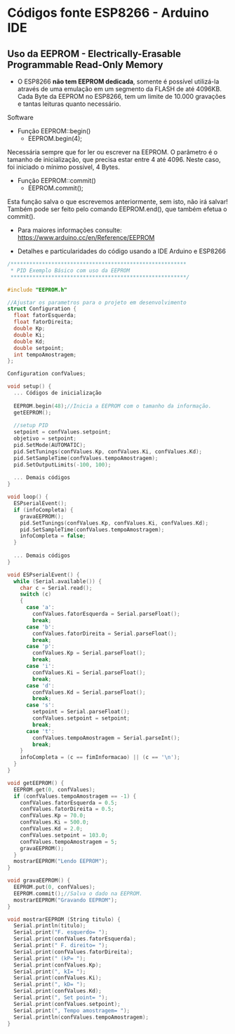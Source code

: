 
# Códigos fonte ESP8266 - Arduino IDE

Uso da EEPROM - Electrically-Erasable Programmable Read-Only Memory
------
* O ESP8266 **não tem EEPROM dedicada**, somente é possível utilizá-la através de uma emulação em um segmento da FLASH de até 4096KB. Cada Byte da EEPROM no ESP8266, tem um limite de 10.000 gravações e tantas leituras quanto necessário.

Software
* Função EEPROM::begin()
  * EEPROM.begin(4);

Necessária sempre que for ler ou escrever na EEPROM. O parâmetro é o tamanho de inicialização, que precisa estar entre 4 até 4096. Neste caso, foi iniciado o mínimo possível, 4 Bytes.

* Função EEPROM::commit()
  * EEPROM.commit();

Esta função salva o que escrevemos anteriormente, sem isto, não irá salvar! Também pode ser feito pelo comando EEPROM.end(), que também efetua o commit().

* Para maiores informações consulte: https://www.arduino.cc/en/Reference/EEPROM

* Detalhes e particularidades do código usando a IDE Arduino e ESP8266

```c++
/********************************************************
 * PID Exemplo Básico com uso da EEPROM
 ********************************************************/

#include "EEPROM.h"

//Ajustar os parametros para o projeto em desenvolvimento
struct Configuration {
  float fatorEsquerda;
  float fatorDireita;
  double Kp;
  double Ki;
  double Kd;
  double setpoint;
  int tempoAmostragem;
};

Configuration confValues;

void setup() {
  ... Códigos de inicialização
  
  EEPROM.begin(48);//Inicia a EEPROM com o tamanho da informação.
  getEEPROM();
  
  //setup PID
  setpoint = confValues.setpoint;
  objetivo = setpoint;
  pid.SetMode(AUTOMATIC);
  pid.SetTunings(confValues.Kp, confValues.Ki, confValues.Kd);
  pid.SetSampleTime(confValues.tempoAmostragem);
  pid.SetOutputLimits(-100, 100);
  
  ... Demais códigos
}

void loop() {
  ESPserialEvent();
  if (infoCompleta) {
    gravaEEPROM();
    pid.SetTunings(confValues.Kp, confValues.Ki, confValues.Kd);
    pid.SetSampleTime(confValues.tempoAmostragem);
    infoCompleta = false;
  }
  
  ... Demais códigos
}

void ESPserialEvent() {
  while (Serial.available()) {
    char c = Serial.read();
    switch (c)
    {
      case 'a':
        confValues.fatorEsquerda = Serial.parseFloat();
        break;
      case 'b':
        confValues.fatorDireita = Serial.parseFloat();
        break;
      case 'p':
        confValues.Kp = Serial.parseFloat();
        break;
      case 'i':
        confValues.Ki = Serial.parseFloat();
        break;
      case 'd':
        confValues.Kd = Serial.parseFloat();
        break;
      case 's':
        setpoint = Serial.parseFloat();
        confValues.setpoint = setpoint;
        break;
      case 't':
        confValues.tempoAmostragem = Serial.parseInt();
        break;
    }
    infoCompleta = (c == fimInformacao) || (c == '\n');
  }
}

void getEEPROM() {
  EEPROM.get(0, confValues);
  if (confValues.tempoAmostragem == -1) {
    confValues.fatorEsquerda = 0.5;
    confValues.fatorDireita = 0.5;
    confValues.Kp = 70.0;
    confValues.Ki = 500.0;
    confValues.Kd = 2.0;
    confValues.setpoint = 103.0;
    confValues.tempoAmostragem = 5;
    gravaEEPROM();
  }
  mostrarEEPROM("Lendo EEPROM");
}

void gravaEEPROM() {
  EEPROM.put(0, confValues);
  EEPROM.commit();//Salva o dado na EEPROM.
  mostrarEEPROM("Gravando EEPROM");
}

void mostrarEEPROM (String titulo) {
  Serial.println(titulo);
  Serial.print("F. esquerdo= ");
  Serial.print(confValues.fatorEsquerda);
  Serial.print(" F. direito= ");
  Serial.print(confValues.fatorDireita);
  Serial.print(" (kP= ");
  Serial.print(confValues.Kp);
  Serial.print(", kI= ");
  Serial.print(confValues.Ki);
  Serial.print(", kD= ");
  Serial.print(confValues.Kd);
  Serial.print(", Set point= ");
  Serial.print(confValues.setpoint);
  Serial.print(", Tempo amostragem= ");
  Serial.println(confValues.tempoAmostragem);
}

```
